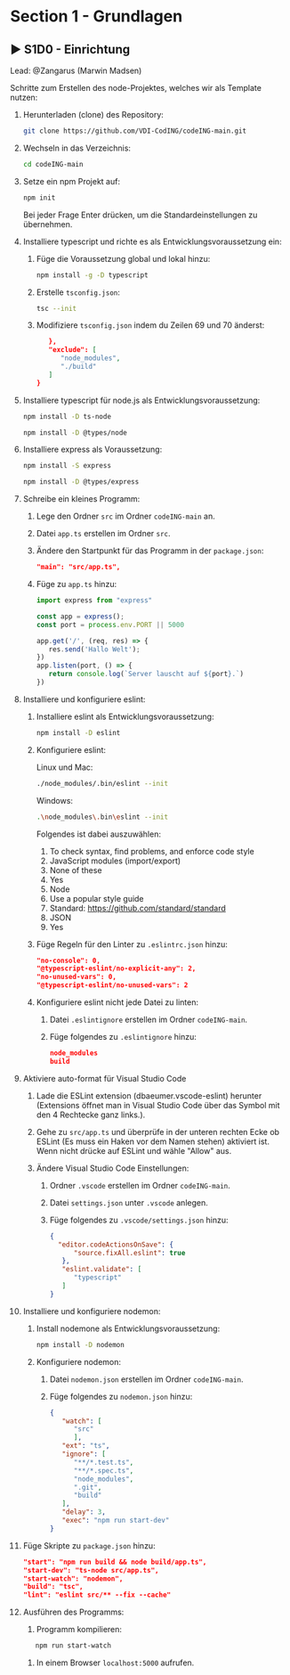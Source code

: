 # Section 1 - Grundlagen

## :arrow_forward: S1D0 - Einrichtung

Lead: @Zangarus (Marwin Madsen)

Schritte zum Erstellen des node-Projektes, welches wir als Template nutzen:

1. Herunterladen (clone) des Repository: 

   ```sh
   git clone https://github.com/VDI-CodING/codeING-main.git
   ```

1. Wechseln in das Verzeichnis:

   ```sh
   cd codeING-main
   ```

1. Setze ein npm Projekt auf:

   ```sh
   npm init
   ```

   Bei jeder Frage Enter drücken, um die Standardeinstellungen zu übernehmen.

1. Installiere typescript und richte es als Entwicklungsvoraussetzung ein:
   1. Füge die Voraussetzung global und lokal hinzu:

      ```sh
      npm install -g -D typescript
      ```

   1. Erstelle `tsconfig.json`:

      ```sh
      tsc --init
      ```

   1. Modifiziere `tsconfig.json` indem du Zeilen 69 und 70 änderst:

      ```json
         },
         "exclude": [
            "node_modules",
            "./build"
         ]
      }
      ```

1. Installiere typescript für node.js als Entwicklungsvoraussetzung:

   ```sh
   npm install -D ts-node
   ```

   ```sh
   npm install -D @types/node
   ```

1. Installiere express als Voraussetzung:

   ```sh
   npm install -S express
   ```

   ```sh
   npm install -D @types/express
   ```

1. Schreibe ein kleines Programm:
   1. Lege den Ordner `src` im Ordner `codeING-main` an.

   1. Datei `app.ts` erstellen im Ordner `src`.

   1. Ändere den Startpunkt für das Programm in der `package.json`:

      ```json
      "main": "src/app.ts",
      ```

   1. Füge zu `app.ts` hinzu:

      ```ts
      import express from "express"

      const app = express();
      const port = process.env.PORT || 5000

      app.get('/', (req, res) => {
         res.send('Hallo Welt');
      })
      app.listen(port, () => {
         return console.log(`Server lauscht auf ${port}.`)
      })
      ```

1. Installiere und konfiguriere eslint:
   1. Installiere eslint als Entwicklungsvoraussetzung:

      ```sh
      npm install -D eslint
      ```

   1. Konfiguriere eslint:

      Linux und Mac:
      ```sh
      ./node_modules/.bin/eslint --init
      ```

      Windows:
      ```sh
      .\node_modules\.bin\eslint --init
      ```

      Folgendes ist dabei auszuwählen:

      1. To check syntax, find problems, and enforce code style
      1. JavaScript modules (import/export)
      1. None of these
      1. Yes
      1. Node
      1. Use a popular style guide
      1. Standard: https://github.com/standard/standard
      1. JSON
      1. Yes

   1. Füge Regeln für den Linter zu `.eslintrc.json` hinzu:

      ```json
      "no-console": 0,
      "@typescript-eslint/no-explicit-any": 2,
      "no-unused-vars": 0,
      "@typescript-eslint/no-unused-vars": 2
      ```

   1. Konfiguriere eslint nicht jede Datei zu linten:  
      
      1. Datei `.eslintignore` erstellen im Ordner `codeING-main`.

      1. Füge folgendes zu `.eslintignore` hinzu:

         ```json
         node_modules
         build
         ```

1. Aktiviere auto-format für Visual Studio Code
   1. Lade die ESLint extension (dbaeumer.vscode-eslint) herunter (Extensions öffnet man in Visual Studio Code über das Symbol mit den 4 Rechtecke ganz links.).
   1. Gehe zu `src/app.ts` und überprüfe in der unteren rechten Ecke ob ESLint (Es muss ein Haken vor dem Namen stehen) aktiviert ist. Wenn nicht drücke auf ESLint und wähle "Allow" aus.
   1. Ändere Visual Studio Code Einstellungen:

      1. Ordner `.vscode` erstellen im Ordner `codeING-main`.

      1. Datei `settings.json` unter `.vscode` anlegen.

      1. Füge folgendes zu `.vscode/settings.json` hinzu:

         ```json
         {
           "editor.codeActionsOnSave": {
               "source.fixAll.eslint": true
            },
            "eslint.validate": [
               "typescript"
            ]
         }
         ```

1. Installiere und konfiguriere nodemon:
   1. Install nodemone als Entwicklungsvoraussetzung:

      ```sh
      npm install -D nodemon
      ```

   1. Konfiguriere nodemon:

      1. Datei `nodemon.json` erstellen im Ordner `codeING-main`.

      1. Füge folgendes zu `nodemon.json` hinzu:

         ```json
         {
            "watch": [
               "src"
               ],
            "ext": "ts",
            "ignore": [
               "**/*.test.ts",
               "**/*.spec.ts",
               "node_modules",
               ".git",
               "build"
            ],
            "delay": 3,
            "exec": "npm run start-dev"
         }
         ```

1. Füge Skripte zu `package.json` hinzu:

   ```json
   "start": "npm run build && node build/app.ts",
   "start-dev": "ts-node src/app.ts",
   "start-watch": "nodemon",
   "build": "tsc",
   "lint": "eslint src/** --fix --cache"
   ```

1. Ausführen des Programms:
   1. Programm kompilieren:

   ```sh
      npm run start-watch
   ```

   1. In einem Browser `localhost:5000` aufrufen.
